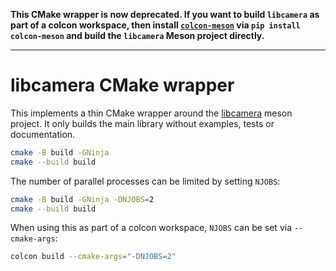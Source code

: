 **This CMake wrapper is now deprecated. If you want to build `libcamera` as part of a colcon workspace, then install [`colcon-meson`](https://github.com/colcon/colcon-meson) via `pip install colcon-meson` and build the `libcamera` Meson project directly.**

---

# libcamera CMake wrapper

This implements a thin CMake wrapper around the [libcamera](https://libcamera.org) meson project. It only builds the main library without examples, tests or documentation.

```sh
cmake -B build -GNinja
cmake --build build
```

The number of parallel processes can be limited by setting `NJOBS`:
```sh
cmake -B build -GNinja -DNJOBS=2
cmake --build build
```

When using this as part of a colcon workspace, `NJOBS` can be set via `--cmake-args`:
```sh
colcon build --cmake-args="-DNJOBS=2"
```
